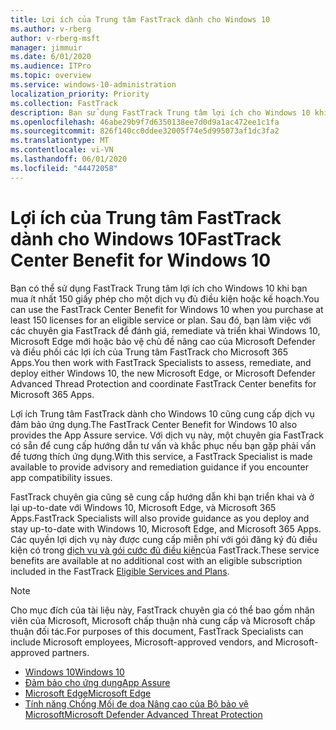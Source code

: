 ```yaml
---
title: Lợi ích của Trung tâm FastTrack dành cho Windows 10
ms.author: v-rberg
author: v-rberg-msft
manager: jimmuir
ms.date: 6/01/2020
ms.audience: ITPro
ms.topic: overview
ms.service: windows-10-administration
localization_priority: Priority
ms.collection: FastTrack
description: Bạn sử dụng FastTrack Trung tâm lợi ích cho Windows 10 khi bạn mua ít *nhất* 150 giấy phép cho một dịch vụ đủ điều kiện hoặc kế hoạch.
ms.openlocfilehash: 46abe29b9f7d6350138ee7d0d9a1ac472ee1c1fa
ms.sourcegitcommit: 826f140cc0ddee32005f74e5d995073af1dc3fa2
ms.translationtype: MT
ms.contentlocale: vi-VN
ms.lasthandoff: 06/01/2020
ms.locfileid: "44472058"
---
```

# <a name="fasttrack-center-benefit-for-windows-10"></a><span data-ttu-id="6cfd0-103">Lợi ích của Trung tâm FastTrack dành cho Windows 10</span><span class="sxs-lookup"><span data-stu-id="6cfd0-103">FastTrack Center Benefit for Windows 10</span></span>

<span data-ttu-id="6cfd0-104">Bạn có thể sử dụng FastTrack Trung tâm lợi ích cho Windows 10 khi bạn mua ít nhất 150 giấy phép cho một dịch vụ đủ điều kiện hoặc kế hoạch.</span><span class="sxs-lookup"><span data-stu-id="6cfd0-104">You can use the FastTrack Center Benefit for Windows 10 when you purchase at least 150 licenses for an eligible service or plan.</span></span> <span data-ttu-id="6cfd0-105">Sau đó, bạn làm việc với các chuyên gia FastTrack để đánh giá, remediate và triển khai Windows 10, Microsoft Edge mới hoặc bảo vệ chủ đề nâng cao của Microsoft Defender và điều phối các lợi ích của Trung tâm FastTrack cho Microsoft 365 Apps.</span><span class="sxs-lookup"><span data-stu-id="6cfd0-105">You then work with FastTrack Specialists to assess, remediate, and deploy either Windows 10, the new Microsoft Edge, or Microsoft Defender Advanced Thread Protection and coordinate FastTrack Center benefits for Microsoft 365 Apps.</span></span> 

<span data-ttu-id="6cfd0-106">Lợi ích Trung tâm FastTrack dành cho Windows 10 cũng cung cấp dịch vụ đảm bảo ứng dụng.</span><span class="sxs-lookup"><span data-stu-id="6cfd0-106">The FastTrack Center Benefit for Windows 10 also provides the App Assure service.</span></span> <span data-ttu-id="6cfd0-107">Với dịch vụ này, một chuyên gia FastTrack có sẵn để cung cấp hướng dẫn tư vấn và khắc phục nếu bạn gặp phải vấn đề tương thích ứng dụng.</span><span class="sxs-lookup"><span data-stu-id="6cfd0-107">With this service, a FastTrack Specialist is made available to provide advisory and remediation guidance if you encounter app compatibility issues.</span></span> 

<span data-ttu-id="6cfd0-108">FastTrack chuyên gia cũng sẽ cung cấp hướng dẫn khi bạn triển khai và ở lại up-to-date với Windows 10, Microsoft Edge, và Microsoft 365 Apps.</span><span class="sxs-lookup"><span data-stu-id="6cfd0-108">FastTrack Specialists will also provide guidance as you deploy and stay up-to-date with Windows 10, Microsoft Edge, and Microsoft 365 Apps.</span></span> <span data-ttu-id="6cfd0-109">Các quyền lợi dịch vụ này được cung cấp miễn phí với gói đăng ký đủ điều kiện có trong [dịch vụ và gói cước đủ điều kiện](M365-eligible-services-and-plans.md)của FastTrack.</span><span class="sxs-lookup"><span data-stu-id="6cfd0-109">These service benefits are available at no additional cost with an eligible subscription included in the FastTrack [Eligible Services and Plans](M365-eligible-services-and-plans.md).</span></span>
  
> [!NOTE]
> <span data-ttu-id="6cfd0-110">Cho mục đích của tài liệu này, FastTrack chuyên gia có thể bao gồm nhân viên của Microsoft, Microsoft chấp thuận nhà cung cấp và Microsoft chấp thuận đối tác.</span><span class="sxs-lookup"><span data-stu-id="6cfd0-110">For purposes of this document, FastTrack Specialists can include Microsoft employees, Microsoft-approved vendors, and Microsoft-approved partners.</span></span> 
    
- [<span data-ttu-id="6cfd0-111">Windows 10</span><span class="sxs-lookup"><span data-stu-id="6cfd0-111">Windows 10</span></span>](Win-10-windows-10.md)
- [<span data-ttu-id="6cfd0-112">Đảm bảo cho ứng dụng</span><span class="sxs-lookup"><span data-stu-id="6cfd0-112">App Assure</span></span>](Win-10-app-assure.md)
- [<span data-ttu-id="6cfd0-113">Microsoft Edge</span><span class="sxs-lookup"><span data-stu-id="6cfd0-113">Microsoft Edge</span></span>](Win-10-microsoft-edge.md)
- [<span data-ttu-id="6cfd0-114">Tính năng Chống Mối đe dọa Nâng cao của Bộ bảo vệ Microsoft</span><span class="sxs-lookup"><span data-stu-id="6cfd0-114">Microsoft Defender Advanced Threat Protection</span></span>](Win-10-microsoft-defender-atp.md)

